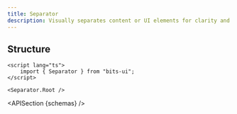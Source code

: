 ```yaml
---
title: Separator
description: Visually separates content or UI elements for clarity and organization.
---
```


<script>
	import { APISection, ComponentPreview, SeparatorDemo } from '@/components'
	export let schemas;
</script>

<ComponentPreview name="separator-demo" comp="Separator">

<SeparatorDemo slot="preview" />

</ComponentPreview>

## Structure

```svelte
<script lang="ts">
	import { Separator } from "bits-ui";
</script>

<Separator.Root />
```

<APISection {schemas} />
